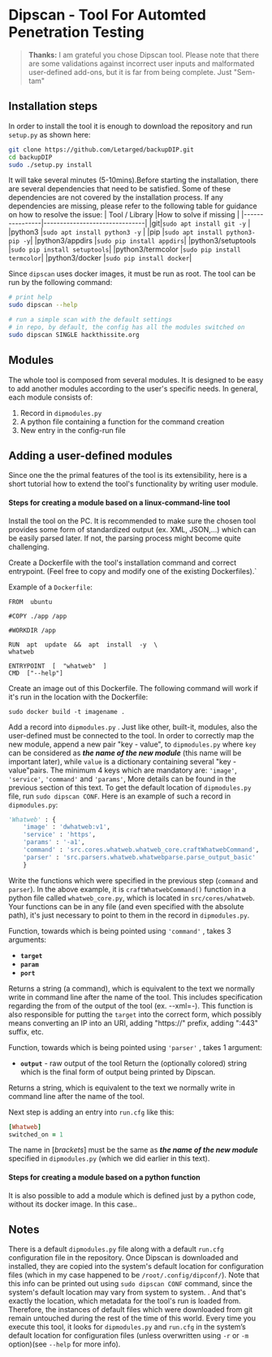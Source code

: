 # Dipscan - Tool For Automted Penetration Testing

 
> **Thanks:** I am grateful you chose Dipscan tool. Please note that there are some validations against incorrect user inputs and malformated user-defined add-ons, but it is far from being complete. Just "Sem-tam"


## Installation steps

In order to install the tool it is enough to download the repository and run `setup.py` as shown here:
```bash
git clone https://github.com/Letarged/backupDIP.git
cd backupDIP
sudo ./setup.py install
```
It will take several minutes (5-10mins).Before starting the installation, there are several dependencies that need to be satisfied. Some of these dependencies are not covered by the installation process. If any dependencies are missing, please refer to the following table for guidance on how to resolve the issue:
|              Tool / Library  |How to solve if missing                          |
|----------------|-------------------------------|
|git|`sudo apt install git -y`            |
|python3          |`sudo apt install python3 -y`            |
|pip          |`sudo apt install python3-pip -y`|
|python3/appdirs          |`sudo pip install appdirs`|
|python3/setuptools         |`sudo pip install setuptools`|
|python3/termcolor         |`sudo pip install termcolor`|
|python3/docker         |`sudo pip install docker`|

Since `dipscan` uses docker images, it must be run as root. The tool can be run by the following command:
```bash
# print help
sudo dipscan --help

# run a simple scan with the default settings
# in repo, by default, the config has all the modules switched on
sudo dipscan SINGLE hackthissite.org
```

## Modules
The whole tool is composed from several modules. It is designed to be easy to add another modules according to the user's specific needs. In general, each module consists of:
1. Record in `dipmodules.py`
2. A python file containing a function for the command creation
3. New entry in the config-run file

## Adding a user-defined modules

Since one the the primal features of the tool is its extensibility, here is a short tutorial how to extend the tool's functionality by writing user module.
#### Steps for creating a module based on a linux-command-line tool 
Install the tool on the PC. It is recommended to make sure the chosen tool provides some form of standardized output (ex. XML, JSON,...) which can be easily parsed later. If not, the parsing process might become quite challenging. 

Create a Dockerfile with the tool's installation command and correct entrypoint. (Feel free to copy and modify one of the existing Dockerfiles).` 

Example of a `Dockerfile`:
```docker
FROM  ubuntu

#COPY ./app /app

#WORKDIR /app

RUN  apt  update  &&  apt  install  -y  \
whatweb

ENTRYPOINT  [  "whatweb"  ]
CMD  ["--help"]
```
Create an image out of this Dockerfile. The following command will work if it's run in the location with the Dockerfile:

```
sudo docker build -t imagename .
```
Add a record into `dipmodules.py` . Just like other, built-it, modules, also the user-defined must be connected to the tool. In order to correctly map the new module, append a new pair "key - value", to `dipmodules.py` where `key` can be considered as ***the name of the new module*** (this name will be important later), while  `value` is a dictionary containing several "key - value"pairs. The minimum 4 keys which are mandatory are: `'image'`, `'service'`, `'command'` and `'params'`, More details can be found in the previous section of this text. To get the default location of  `dipmodules.py` file, run `sudo dipscan CONF`. Here is an example of such a record in `dipmodules.py`:

```python
'Whatweb' : {
	'image' : 'dwhatweb:v1',
	'service' : 'https',
	'params' : '-a1',
	'command' : 'src.cores.whatweb.whatweb_core.craftWhatwebCommand',
	'parser' : 'src.parsers.whatweb.whatwebparse.parse_output_basic'
	}
```
Write the functions which were specified in the previous step (`command` and `parser`). In the above example, it is `craftWhatwebCommand()` function in a python file called `whatweb_core.py`, which is located in `src/cores/whatweb`. Your functions can be in any file (and even specified with the absolute path), it's just necessary to point to them in the record in `dipmodules.py`. 

Function, towards which is being pointed using `'command'` , takes 3 arguments: 
* **`target`**
* **`param`**
* **`port`**

Returns a string (a command), which is equivalent to the text we normally write in command line after the name of the tool. This includes specification regarding the from of the output of the tool (ex. --xml=-). This function is also responsible for putting the `target` into the correct form, which possibly means converting an IP into an URI, adding "https://" prefix, adding ":443" suffix, etc.

Function, towards which is being pointed using `'parser'` , takes 1 argument:  
* **`output`** - raw output of the tool
Return the (optionally colored) string which is the final form of output being printed by Dipscan.


Returns a string, which is equivalent to the text we normally write in command line after the name of the tool.


Next step is adding an entry into `run.cfg`  like this:

```ruby
[Whatweb]
switched_on = 1
```
The name in [*brackets*] must be the same as ***the name of the new module*** specified in `dipmodules.py` (which we did earlier in this text).


#### Steps for creating a module based on a python function
It is also possible to add a module which is defined just by a python code, without its docker image. In this case..

## Notes
There is a default `dipmodules.py` file along with a default `run.cfg` configuration file in the repository. Once Dipscan is downloaded and installed, they are copied into the system's default location for configuration files (which in my case happened to be `/root/.config/dipconf/`). Note that this info can be printed out using `sudo dipscan CONF` command, since the system's default location may vary from system to system. . And that's exactly the location, which metadata for the tool's run is loaded from. Therefore, the instances of default files which were downloaded from git remain untouched during the rest of the time of this world. Every time you execute this tool, it looks for `dipmodules.py` and `run.cfg` in the system’s default location for configuration files (unless overwritten using `-r` or `-m` option)(see `--help` for more info).
